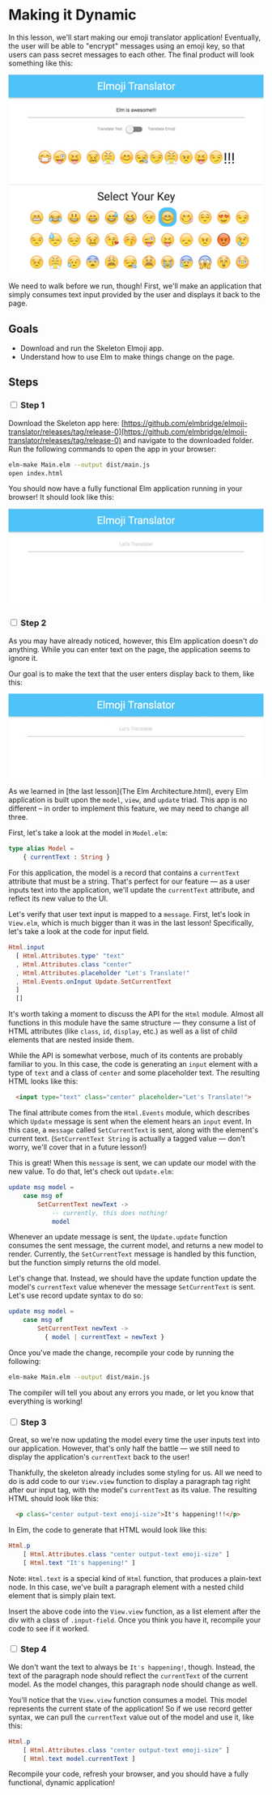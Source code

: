 # Making it Dynamic

In this lesson, we'll start making our emoji translator application! Eventually, the user will be able to "encrypt" messages using an emoji key, so that users can pass secret messages to each other. The final product will look something like this:


![Final Release](images/final-release.png)


We need to walk before we run, though! First, we'll make an application that simply consumes text input provided by the user and displays it back to the page.

## Goals

  - Download and run the Skeleton Elmoji app.
  - Understand how to use Elm to make things change on the page.

## Steps

### <input type="checkbox"> Step 1

Download the Skeleton app here: [https://github.com/elmbridge/elmoji-translator/releases/tag/release-0](https://github.com/elmbridge/elmoji-translator/releases/tag/release-0) and navigate to the downloaded folder. Run the following commands to open the app in your browser:

```sh
elm-make Main.elm --output dist/main.js
open index.html
```

You should now have a fully functional Elm application running in your browser! It should look like this:

![Release 0](images/release-0.png)

### <input type="checkbox"> Step 2

As you may have already noticed, however, this Elm application doesn't *do* anything. While you can enter text on the page, the application seems to ignore it.

Our goal is to make the text that the user enters display back to them, like this:

![Release 1 in GIF form](images/release-1.gif)

As we learned in [the last lesson](The Elm Architecture.html), every Elm application is built upon the `model`, `view`, and `update` triad. This app is no different – in order to implement this feature, we may need to change all three.

First, let's take a look at the model in `Model.elm`:


```elm
type alias Model =
    { currentText : String }
```

For this application, the model is a record that contains a `currentText` attribute that must be a string. That's perfect for our feature — as a user inputs text into the application, we'll update the `currentText` attribute, and reflect its new value to the UI.

Let's verify that user text input is mapped to a `message`. First, let's look in `View.elm`, which is much bigger than it was in the last lesson! Specifically, let's take a look at the code for input field.

```elm
Html.input
  [ Html.Attributes.type' "text"
  , Html.Attributes.class "center"
  , Html.Attributes.placeholder "Let's Translate!"
  , Html.Events.onInput Update.SetCurrentText
  ]
  []
```

It's worth taking a moment to discuss the API for the `Html` module. Almost all functions in this module have the same structure — they consume a list of HTML attributes (like `class`, `id`, `display`, etc.) as well as a list of child elements that are nested inside them.

While the API is somewhat verbose, much of its contents are probably familiar to you. In this case, the code is generating an `input` element with a type of `text` and a class of `center` and some placeholder text. The resulting HTML looks like this:

```HTML
  <input type="text" class="center" placeholder="Let's Translate!">
```

The final attribute comes from the `Html.Events` module, which describes which `Update` message is sent when the element hears an `input` event. In this case, a `message` called `SetCurrentText` is sent, along with the element's current text. (`SetCurrentText String` is actually a tagged value — don't worry, we'll cover that in a future lesson!)

This is great! When this `message` is sent, we can update our model with the new value. To do that, let's check out `Update.elm`:

```elm
update msg model =
    case msg of
        SetCurrentText newText ->
            -- currently, this does nothing!
            model
```

Whenever an update message is sent, the `Update.update` function consumes the sent message, the current model, and returns a new model to render. Currently, the `SetCurrentText` message is handled by this function, but the function simply returns the old model.

Let's change that. Instead, we should have the update function update the model's `currentText` value whenever the message `SetCurrentText` is sent. Let's use record update syntax to do so:

```elm
update msg model =
    case msg of
        SetCurrentText newText ->
          { model | currentText = newText }
```

Once you've made the change, recompile your code by running the following:

```sh
elm-make Main.elm --output dist/main.js
```

The compiler will tell you about any errors you made, or let you know that everything is working!

### <input type="checkbox"> Step 3

Great, so we're now updating the model every time the user inputs text into our application. However, that's only half the battle — we still need to display the application's `currentText` back to the user!

Thankfully, the skeleton already includes some styling for us. All we need to do is add code to our `View.view` function to display a paragraph tag right after our input tag, with the model's `currentText` as its value. The resulting HTML should look like this:


```HTML
  <p class="center output-text emoji-size">It's happening!!!</p>
```

In Elm, the code to generate that HTML would look like this:

```elm
Html.p
    [ Html.Attributes.class "center output-text emoji-size" ]
    [ Html.text "It's happening!" ]
```

Note: `Html.text` is a special kind of `Html` function, that produces a plain-text node. In this case, we've built a paragraph element with a nested child element that is simply plain text.

Insert the above code into the `View.view` function, as a list element after the div with a class of `.input-field`. Once you think you have it, recompile your code to see if it worked.

### <input type="checkbox"> Step 4

We don't want the text to always be `It's happening!`, though. Instead, the text of the paragraph node should reflect the `currentText` of the current model. As the model changes, this paragraph node should change as well.

You'll notice that the `View.view` function consumes a model. This model represents the current state of the application! So if we use record getter syntax, we can pull the `currentText` value out of the model and use it, like this:

```elm
Html.p
    [ Html.Attributes.class "center output-text emoji-size" ]
    [ Html.text model.currentText ]
```

Recompile your code, refresh your browser, and you should have a fully functional, dynamic application!
